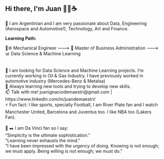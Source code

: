 ## Hi there, I'm Juan 👋😄☕ 

 🚀 I am Argentinian and I am very passionate about Data, Engineering (Aerospace and Automotive!), Technology, Art and Finance.

<b>Learning Path:</b> 

 🔧⚙️ Mechanical Engineer ---> 📄 Master of Business Administration ---> 📊 Data Science & Machine Learning 

<br>
📌 I am looking for Data Science and Machine Learning projects. I’m currently working in Oil & Gas Industry. I have previously worked in automotive industry (Mercedes-Benz & Metalsa)
<br>
🌱 Always learning new tools and trying to develop new skills. 

<br>
📫 Talk with me! juanignaciodemaestri@gmail.com | https://www.linkedin.com/in/juandemaestri/
<br>
⚡ Fun fact: I like sports, specially Football, I am River Plate fan and I watch Manchester United, Barcelona and Juventus too. I like NBA too (Lakers Fan).
<br>
<br>
📖 ✒️ I am Da Vinci fan so I say:<br>
“Simplicity is the ultimate sophistication."<br>
"Learning never exhausts the mind."<br>
"I have been impressed with the urgency of doing. Knowing is not enough; we must apply. Being willing is not enough; we must do."<br>



